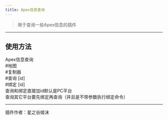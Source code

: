 ```yaml
---
title: Apex信息查询
---
```

> 用于查询一些Apex信息的插件

---
## 使用方法
Apex信息查询<br/>
\#地图<br/>
\#复制器<br/>
\#查询 [id]<br/>
\#绑定 [id]<br/>
查询和绑定直接加id默认是PC平台<br/>
查询其它平台要先绑定再查询（并且是不带参数执行绑定命令）

---
插件作者：星之谷绫沫